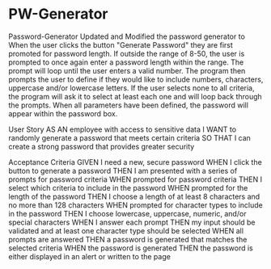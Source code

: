 # PW-Generator

Password-Generator
Updated and Modified the password generator to When the user clicks the button "Generate Password" they are first promoted for password length. If outside the range of 8-50, the user is prompted to once again enter a password length within the range. The prompt will loop until the user enters a valid number. The program then prompts the user to define if they would like to include numbers, characters, uppercase and/or lowercase letters. If the user selects none to all criteria, the program will ask it to select at least each one and will loop back through the prompts. When all parameters have been defined, the password will appear within the password box.



User Story AS AN employee with access to sensitive data I WANT to randomly generate a password that meets certain criteria SO THAT I can create a strong password that provides greater security





Acceptance Criteria GIVEN I need a new, secure password WHEN I click the button to generate a password THEN I am presented with a series of prompts for password criteria WHEN prompted for password criteria THEN I select which criteria to include in the password WHEN prompted for the length of the password THEN I choose a length of at least 8 characters and no more than 128 characters WHEN prompted for character types to include in the password THEN I choose lowercase, uppercase, numeric, and/or special characters WHEN I answer each prompt THEN my input should be validated and at least one character type should be selected WHEN all prompts are answered THEN a password is generated that matches the selected criteria WHEN the password is generated THEN the password is either displayed in an alert or written to the page
